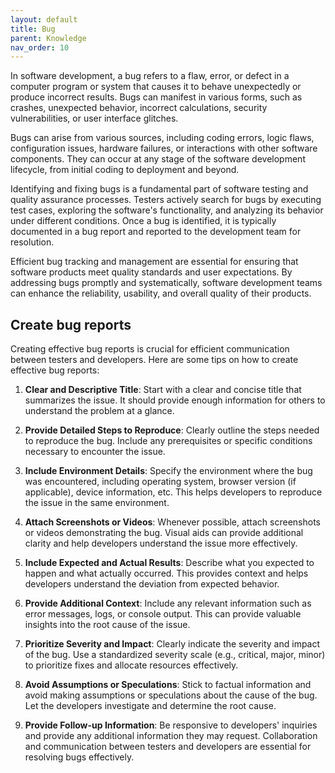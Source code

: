 ```yaml
---
layout: default
title: Bug
parent: Knowledge
nav_order: 10
---
```


In software development, a bug refers to a flaw, error, or defect in a computer program or system that causes it to behave unexpectedly or produce incorrect results. Bugs can manifest in various forms, such as crashes, unexpected behavior, incorrect calculations, security vulnerabilities, or user interface glitches.

Bugs can arise from various sources, including coding errors, logic flaws, configuration issues, hardware failures, or interactions with other software components. They can occur at any stage of the software development lifecycle, from initial coding to deployment and beyond.

Identifying and fixing bugs is a fundamental part of software testing and quality assurance processes. Testers actively search for bugs by executing test cases, exploring the software's functionality, and analyzing its behavior under different conditions. Once a bug is identified, it is typically documented in a bug report and reported to the development team for resolution.

Efficient bug tracking and management are essential for ensuring that software products meet quality standards and user expectations. By addressing bugs promptly and systematically, software development teams can enhance the reliability, usability, and overall quality of their products.

## Create bug reports

Creating effective bug reports is crucial for efficient communication between testers and developers. Here are some tips on how to create effective bug reports:

1. **Clear and Descriptive Title**: Start with a clear and concise title that summarizes the issue. It should provide enough information for others to understand the problem at a glance.

2. **Provide Detailed Steps to Reproduce**: Clearly outline the steps needed to reproduce the bug. Include any prerequisites or specific conditions necessary to encounter the issue.

3. **Include Environment Details**: Specify the environment where the bug was encountered, including operating system, browser version (if applicable), device information, etc. This helps developers to reproduce the issue in the same environment.

4. **Attach Screenshots or Videos**: Whenever possible, attach screenshots or videos demonstrating the bug. Visual aids can provide additional clarity and help developers understand the issue more effectively.

5. **Include Expected and Actual Results**: Describe what you expected to happen and what actually occurred. This provides context and helps developers understand the deviation from expected behavior.

6. **Provide Additional Context**: Include any relevant information such as error messages, logs, or console output. This can provide valuable insights into the root cause of the issue.

7. **Prioritize Severity and Impact**: Clearly indicate the severity and impact of the bug. Use a standardized severity scale (e.g., critical, major, minor) to prioritize fixes and allocate resources effectively.

8. **Avoid Assumptions or Speculations**: Stick to factual information and avoid making assumptions or speculations about the cause of the bug. Let the developers investigate and determine the root cause.

9. **Provide Follow-up Information**: Be responsive to developers' inquiries and provide any additional information they may request. Collaboration and communication between testers and developers are essential for resolving bugs effectively.